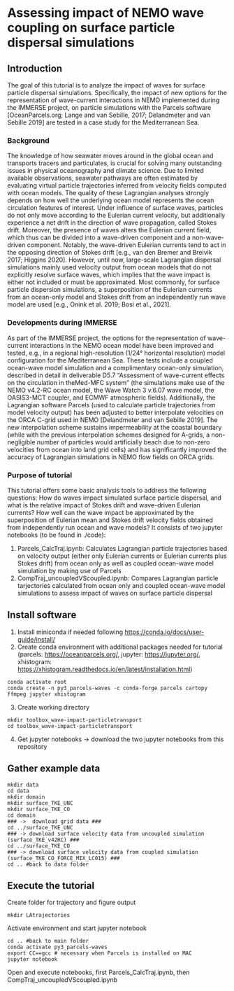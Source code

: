 # Assessing impact of NEMO wave coupling on surface particle dispersal simulations

## Introduction
The goal of this tutorial is to analyze the impact of waves for surface particle dispersal simulations. Specifically, the impact of new options for the representation of wave-current interactions in NEMO implemented during the IMMERSE project, on particle simulations with the Parcels software [OceanParcels.org; Lange and van Sebille, 2017; Delandmeter and van Sebille 2019] are tested in a case study for the Mediterranean Sea.
### Background
The knowledge of how seawater moves around in the global ocean and transports tracers and particulates, is crucial for solving many outstanding issues in physical oceanography and climate science. Due to limited available observations, seawater pathways are often estimated by evaluating virtual particle trajectories inferred from velocity fields computed with ocean models. The quality of these Lagrangian analyses strongly depends on how well the underlying ocean model represents the ocean circulation features of interest. Under influence of surface waves, particles do not only move according to the Eulerian current velocity, but additionally experience a net drift in the direction of wave propagation, called Stokes drift. Moreover, the presence of waves alters the Eulerian current field, which thus can be divided into a wave-driven component and a non-wave-driven component. Notably, the wave-driven Eulerian currents tend to act in the opposing direction of Stokes drift [e.g., van den Bremer and Breivik 2017; Higgins 2020]. 
However, until now, large-scale Lagrangian dispersal simulations mainly used velocity output from ocean models that do not explicitly resolve surface waves, which implies that the wave impact is either not included or must be approximated. Most commonly, for surface particle dispersion simulations, a superposition of the Eulerian currents from an ocean-only model and Stokes drift from an independently run wave model are used [e.g., Onink et al. 2019; Bosi et al., 2021]. 
### Developments during IMMERSE
As part of the IMMERSE project, the options for the representation of wave-current interactions in the NEMO ocean model have been improved and tested, e.g., in a regional high-resolution (1/24° horizontal resolution) model configuration for the Mediterranean Sea. These tests include a coupled ocean-wave model simulation and a complimentary ocean-only simulation, described in detail in deliverable D5.7 “Assessment of wave-current effects on the circulation in theMed-MFC system” (the simulations make use of the NEMO v4.2-RC ocean model, the Wave Watch 3 v.6.07 wave model, the OASIS3-MCT coupler, and ECMWF atmospheric fields). 
Additionally, the Lagrangian software Parcels (used to calculate particle trajectories from model velocity output) has been adjusted to better interpolate velocities on the ORCA C-grid used in NEMO [Delandmeter and van Sebille 2019]. The new interpolation scheme sustains impermeability at the coastal boundary (while with the previous interpolation schemes designed for A-grids, a non-negligible number of particles would artificially beach due to non-zero velocities from ocean into land grid cells) and has significantly improved the accuracy of Lagrangian simulations in NEMO flow fields on ORCA grids. 
### Purpose of tutorial
This tutorial offers some basic analysis tools to address the following questions: How do waves impact simulated surface particle dispersal, and what is the relative impact of Stokes drift and wave-driven Eulerian currents? How well can the wave impact be approximated by the superposition of Eulerian mean and Stokes drift velocity fields obtained from independently run ocean and wave models?
It consists of two jupyter notebooks (to be found in ./code):
1. Parcels_CalcTraj.ipynb: Calculates Lagrangian particle trajectories based on velocity output (either only Eulerian currents or Eulerian currents plus Stokes drift) from ocean only as well as coupled ocean-wave model simulation by making use of Parcels
2. CompTraj_uncoupledVScoupled.ipynb: Compares Lagrangian particle tarjectories calculated from ocean only and coupled ocean-wave model simulations to assess impact of waves on surface particle dispersal


## Install software
1. Install miniconda if needed following https://conda.io/docs/user-guide/install/
2. Create conda environment with additional packages needed for tutorial (parcels: https://oceanparcels.org/, jupyter: https://jupyter.org/, xhistogram: https://xhistogram.readthedocs.io/en/latest/installation.html)
```
conda activate root
conda create -n py3_parcels-waves -c conda-forge parcels cartopy ffmpeg jupyter xhistogram
```
3. Create working directory
``` 
mkdir toolbox_wave-impact-particletransport
cd toolbox_wave-impact-particletransport
```
4. Get jupyter notebooks
-> download the two jupyter notebooks from this repository

## Gather example data
```
mkdir data
cd data
mkdir domain
mkdir surface_TKE_UNC 
mkdir surface_TKE_CO
cd domain
### ->  download grid data ###
cd ../surface_TKE_UNC
### -> download surface velocity data from uncoupled simulation (surface_TKE_v42RC) ###
cd ../surface_TKE_CO
### -> download surface velocity data from coupled simulation (surface_TKE_CO_FORCE_MIX_LC015) ###
cd .. #back to data folder
```

## Execute the tutorial
Create folder for trajectory and figure output
```
mkdir LAtrajectories
```
Activate environment and start jupyter notebook
```
cd .. #back to main folder
conda activate py3_parcels-waves
export CC==gcc # necessary when Parcels is installed on MAC
jupyter notebook
```
Open and execute notebooks, first Parcels_CalcTraj.ipynb, then CompTraj_uncoupledVScoupled.ipynb
